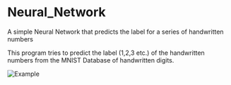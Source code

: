 # Neural_Network
A simple Neural Network that predicts the label for a series of handwritten numbers

This program tries to predict the label (1,2,3 etc.) of the handwritten numbers from the MNIST Database of handwritten digits.

![Example](https://user-images.githubusercontent.com/89206466/146321907-ceb30dba-c67c-437f-b916-cd12f5545fac.png)
